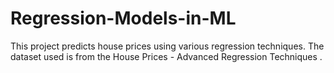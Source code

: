 # Regression-Models-in-ML
This project predicts house prices using various regression techniques. The dataset used is from the  House Prices - Advanced Regression Techniques .
